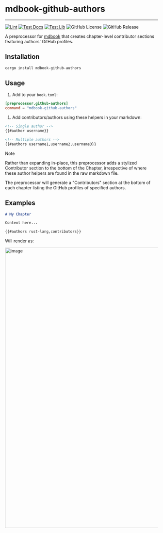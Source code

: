 # mdbook-github-authors

----------------------------------------------------------------------------------------

[![Lint](https://github.com/VectorInstitute/mdbook-github-authors/actions/workflows/lint.yml/badge.svg)](https://github.com/VectorInstitute/mdbook-github-authors/actions/workflows/lint.yml)
[![Test Docs](https://github.com/VectorInstitute/mdbook-github-authors/actions/workflows/test_docs.yml/badge.svg)](https://github.com/VectorInstitute/mdbook-github-authors/actions/workflows/test_docs.yml)
[![Test Lib](https://github.com/VectorInstitute/mdbook-github-authors/actions/workflows/test.yml/badge.svg)](https://github.com/VectorInstitute/mdbook-github-authors/actions/workflows/test.yml)
![GitHub License](https://img.shields.io/github/license/VectorInstitute/mdbook-github-authors)
![GitHub Release](https://img.shields.io/github/v/release/VectorInstitute/mdbook-github-authors)

A preprocessor for [mdbook](https://rust-lang.github.io/mdBook/) that creates
chapter-level contributor sections featuring authors' GitHub profiles.

## Installation

```bash
cargo install mdbook-github-authors
```

## Usage

1. Add to your `book.toml`:

```toml
[preprocessor.github-authors]
command = "mdbook-github-authors"
```

1. Add contributors/authors using these helpers in your markdown:

```markdown
<!-- Single author -->
{{#author username}}

<!-- Multiple authors -->
{{#authors username1,username2,username3}}
```

> [!NOTE]
> Rather than expanding in-place, this preprocessor adds a stylized Contributor
> section to the bottom of the Chapter, irrespective of where these author helpers
> are found in the raw markdown file.

The preprocessor will generate a "Contributors" section at the bottom of each chapter
listing the GitHub profiles of specified authors.

## Examples

```markdown
# My Chapter

Content here...

{{#authors rust-lang,contributors}}
```

Will render as:

<img width="924" alt="image" src="https://github.com/user-attachments/assets/c0018fc9-eb1e-4901-a780-ca1d31d449de" />
